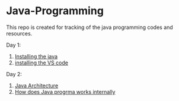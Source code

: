 # Java-Programming
This repo is created for tracking of the java programming codes and resources.


Day 1: 
1. [Installing the java](https://docs.oracle.com/en/java/javase/16/install/installation-jdk-macos.html#GUID-2FE451B0-9572-4E38-A1A5-568B77B146DE)
2. [installing the VS code](https://code.visualstudio.com/docs/setup/mac)

Day 2: 
1. [Java Architecture](https://www.geeksforgeeks.org/differences-jdk-jre-jvm/?ref=lbp)
2. [How does Java progrma works internally](https://www.geeksforgeeks.org/jvm-works-jvm-architecture/?ref=lbp)
